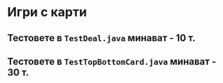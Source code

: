 # Игри с карти

## Тестовете в `TestDeal.java` минават - 10 т.

## Тестовете в `TestTopBottomCard.java` минават  - 30 т.

